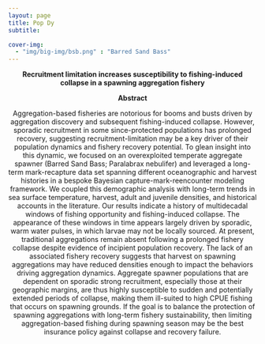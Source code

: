 ```yaml
---
layout: page
title: Pop Dy
subtitle: 

cover-img: 
  - "img/big-img/bsb.png" : "Barred Sand Bass"
---
```

**<p><center>Recruitment limitation increases susceptibility to fishing-induced collapse in a spawning aggregation fishery<p><center>**

**<p><center>Abstract<p><center>**

Aggregation-based fisheries are notorious for booms and busts driven by aggregation discovery and subsequent fishing-induced collapse. However, sporadic recruitment in some since-protected populations has prolonged recovery, suggesting recruitment-limitation may be a key driver of their population dynamics and fishery recovery potential. To glean insight into this dynamic, we focused on an overexploited temperate aggregate spawner (Barred Sand Bass; Paralabrax nebulifer) and leveraged a long-term mark-recapture data set spanning different oceanographic and harvest histories in a bespoke Bayesian capture-mark-reencounter modeling framework. We coupled this demographic analysis with long-term trends in sea surface temperature, harvest, adult and juvenile densities, and historical accounts in the literature. Our results indicate a history of multidecadal windows of fishing opportunity and fishing-induced collapse. The appearance of these windows in time appears largely driven by sporadic, warm water pulses, in which larvae may not be locally sourced. At present, traditional aggregations remain absent following a prolonged fishery collapse despite evidence of incipient population recovery. The lack of an associated fishery recovery suggests that harvest on spawning aggregations may have reduced densities enough to impact the behaviors driving aggregation dynamics. Aggregate spawner populations that are dependent on sporadic strong recruitment, especially those at their geographic margins, are thus highly susceptible to sudden and potentially extended periods of collapse, making them ill-suited to high CPUE fishing that occurs on spawning grounds. If the goal is to balance the protection of spawning aggregations with long-term fishery sustainability, then limiting aggregation-based fishing during spawning season may be the best insurance policy against collapse and recovery failure.
